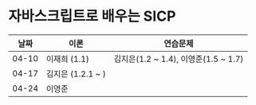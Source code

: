 # 자바스크립트로 배우는 SICP

| 날짜  | 이론              | 연습문제                             |
| ----- | ----------------- | ------------------------------------ |
| 04-10 | 이재희 (1.1)      | 김지은(1.2 ~ 1.4), 이영준(1.5 ~ 1.7) |
| 04-17 | 김지은 (1.2.1 ~ ) |                                      |
| 04-24 | 이영준            |                                      |
